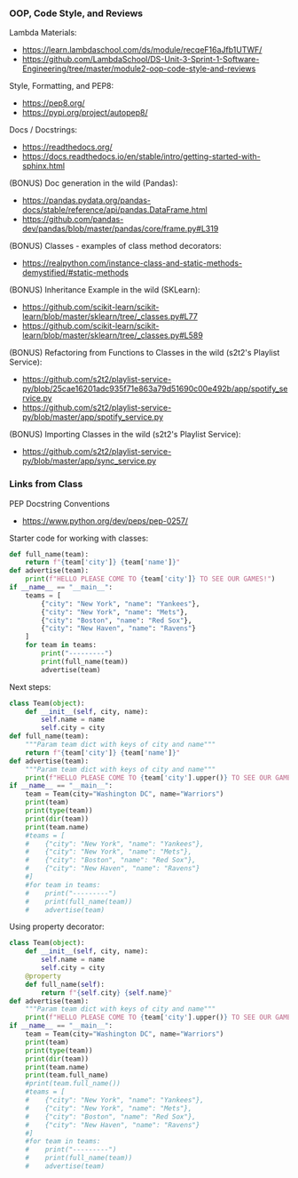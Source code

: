 ### OOP, Code Style, and Reviews

Lambda Materials:
  + https://learn.lambdaschool.com/ds/module/recqeF16aJfb1UTWF/
  + https://github.com/LambdaSchool/DS-Unit-3-Sprint-1-Software-Engineering/tree/master/module2-oop-code-style-and-reviews
  
Style, Formatting, and PEP8:
  + https://pep8.org/
  + https://pypi.org/project/autopep8/
  
Docs / Docstrings:
  + https://readthedocs.org/
  + https://docs.readthedocs.io/en/stable/intro/getting-started-with-sphinx.html
  
(BONUS) Doc generation in the wild (Pandas):
  + https://pandas.pydata.org/pandas-docs/stable/reference/api/pandas.DataFrame.html
  + https://github.com/pandas-dev/pandas/blob/master/pandas/core/frame.py#L319
  
(BONUS) Classes - examples of class method decorators:
  + https://realpython.com/instance-class-and-static-methods-demystified/#static-methods

(BONUS) Inheritance Example in the wild (SKLearn):
  + https://github.com/scikit-learn/scikit-learn/blob/master/sklearn/tree/_classes.py#L77
  + https://github.com/scikit-learn/scikit-learn/blob/master/sklearn/tree/_classes.py#L589

(BONUS) Refactoring from Functions to Classes in the wild (s2t2's Playlist Service):
  + https://github.com/s2t2/playlist-service-py/blob/25cae16201adc935f71e863a79d51690c00e492b/app/spotify_service.py
  + https://github.com/s2t2/playlist-service-py/blob/master/app/spotify_service.py

(BONUS) Importing Classes in the wild (s2t2's Playlist Service):
  + https://github.com/s2t2/playlist-service-py/blob/master/app/sync_service.py

### Links from Class

PEP Docstring Conventions
  + https://www.python.org/dev/peps/pep-0257/
  
Starter code for working with classes:
```python
def full_name(team):
    return f"{team['city']} {team['name']}"
def advertise(team):
    print(f"HELLO PLEASE COME TO {team['city']} TO SEE OUR GAMES!")
if __name__ == "__main__":
    teams = [
        {"city": "New York", "name": "Yankees"},
        {"city": "New York", "name": "Mets"},
        {"city": "Boston", "name": "Red Sox"},
        {"city": "New Haven", "name": "Ravens"}
    ]
    for team in teams:
        print("---------")
        print(full_name(team))
        advertise(team)
```

Next steps:
```python
class Team(object):
    def __init__(self, city, name):
        self.name = name
        self.city = city
def full_name(team):
    """Param team dict with keys of city and name"""
    return f"{team['city']} {team['name']}"
def advertise(team):
    """Param team dict with keys of city and name"""
    print(f"HELLO PLEASE COME TO {team['city'].upper()} TO SEE OUR GAMES!")
if __name__ == "__main__":
    team = Team(city="Washington DC", name="Warriors")
    print(team)
    print(type(team))
    print(dir(team))
    print(team.name)
    #teams = [
    #    {"city": "New York", "name": "Yankees"},
    #    {"city": "New York", "name": "Mets"},
    #    {"city": "Boston", "name": "Red Sox"},
    #    {"city": "New Haven", "name": "Ravens"}
    #]
    #for team in teams:
    #    print("---------")
    #    print(full_name(team))
    #    advertise(team)
```

Using property decorator:
```python
class Team(object):
    def __init__(self, city, name):
        self.name = name
        self.city = city
    @property
    def full_name(self):
        return f"{self.city} {self.name}"
def advertise(team):
    """Param team dict with keys of city and name"""
    print(f"HELLO PLEASE COME TO {team['city'].upper()} TO SEE OUR GAMES!")
if __name__ == "__main__":
    team = Team(city="Washington DC", name="Warriors")
    print(team)
    print(type(team))
    print(dir(team))
    print(team.name)
    print(team.full_name)
    #print(team.full_name())
    #teams = [
    #    {"city": "New York", "name": "Yankees"},
    #    {"city": "New York", "name": "Mets"},
    #    {"city": "Boston", "name": "Red Sox"},
    #    {"city": "New Haven", "name": "Ravens"}
    #]
    #for team in teams:
    #    print("---------")
    #    print(full_name(team))
    #    advertise(team)
``` 
